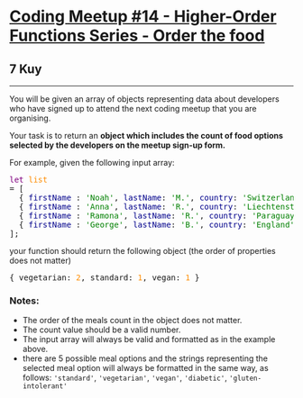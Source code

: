 <h1><a href="https://www.codewars.com/kata/583952fbc23341c7180002fd">Coding Meetup #14 - Higher-Order Functions Series - Order the food</a></h1>
<h2>7 Kuy</h2>
<hr>
<p>You will be given an array of objects representing data about developers who have signed up 
to attend the next coding meetup that you are organising.</p>
<p>Your task is to return an <strong>object which includes 
the count of food options selected by the developers on the meetup sign-up form.</strong></p>
<p>For example, given the following input array:</p>
<pre>
<span style="color: purple">let</span> <span style="color: darkorange">list</span> 
= [
  { <span style="color: darkblue">firstName</span> : <span style="color: green">'Noah'</span>, <span style="color: darkblue">lastName</span>: <span style="color: green">'M.'</span>, <span style="color: darkblue">country</span>: <span style="color: green">'Switzerland'</span>, <span style="color: darkblue">continent</span>: <span style="color: green">'Europe'</span>, <span style="color: darkblue">age</span>: <span style="color: green">'19'</span>, <span style="color: darkblue">language</span>: <span style="color: green">'C'</span>, <span style="color: darkblue">meal</span>: <span style="color: green">'vegetarian'</span> },
  { <span style="color: darkblue">firstName</span> : <span style="color: green">'Anna'</span>, <span style="color: darkblue">lastName</span>: <span style="color: green">'R.'</span>, <span style="color: darkblue">country</span>: <span style="color: green">'Liechtenstein'</span>, <span style="color: darkblue">continent</span>: <span style="color: green">'Europe'</span>, <span style="color: darkblue">age</span>: <span style="color: green">'52'</span>, <span style="color: darkblue">language</span>: <span style="color: green">'JavaScript'</span>,  <span style="color: darkblue">meal</span>: <span style="color: green">'standard'</span> },
  { <span style="color: darkblue">firstName</span> : <span style="color: green">'Ramona'</span>, <span style="color: darkblue">lastName</span>: <span style="color: green">'R.'</span>, <span style="color: darkblue">country</span>: <span style="color: green">'Paraguay'</span>, <span style="color: darkblue">continent</span>: <span style="color: green">'Americas'</span>, <span style="color: darkblue">age</span>: <span style="color: green">'29'</span>, <span style="color: darkblue">language</span>: <span style="color: green">'Ruby'</span>,  <span style="color: darkblue">meal</span>: <span style="color: green">'vegan'</span> },
  { <span style="color: darkblue">firstName</span> : <span style="color: green">'George'</span>, <span style="color: darkblue">lastName</span>: <span style="color: green">'B.'</span>, <span style="color: darkblue">country</span>: <span style="color: green">'England'</span>, <span style="color: darkblue">continent</span>: <span style="color: green">'Europe'</span>, <span style="color: darkblue">age</span>: <span style="color: green">'81'</span>, <span style="color: darkblue">language</span>: <span style="color: green">'C'</span>,  <span style="color: darkblue">meal</span>: <span style="color: green">'vegetarian'</span> },
];
</pre>
<p>your function should return the following object (the order of properties does not matter)</p>
<pre>
{ vegetarian: <span style="color: darkorange;">2</span>, standard: <span style="color: darkorange;">1</span>, vegan: <span style="color: darkorange;">1</span> }
</pre>
<h3>Notes:</h3>
<ul>
<li>The order of the meals count in the object does not matter.</li>
<li>The count value should be a valid number.</li>
<li>The input array will always be valid and formatted as in the example above.</li>
<li>there are 5 possible meal options and the strings representing the selected meal option will always be formatted in the same way, as follows: 
<code>'standard'</code>, <code>'vegetarian'</code>, <code>'vegan'</code>, <code>'diabetic'</code>, <code>'gluten-intolerant'</code></li>
</ul>
